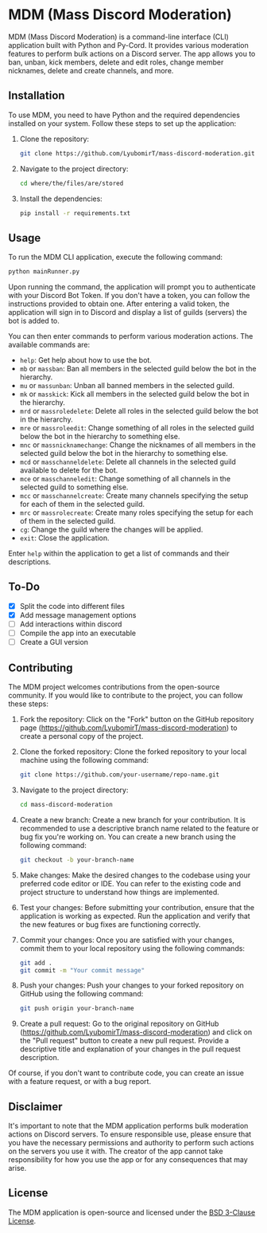 # MDM (Mass Discord Moderation)

MDM (Mass Discord Moderation) is a command-line interface (CLI) application built with Python and Py-Cord. It provides various moderation features to perform bulk actions on a Discord server. The app allows you to ban, unban, kick members, delete and edit roles, change member nicknames, delete and create channels, and more.

## Installation

To use MDM, you need to have Python and the required dependencies installed on your system. Follow these steps to set up the application:

1. Clone the repository:

   ```bash
   git clone https://github.com/LyubomirT/mass-discord-moderation.git
   ```

2. Navigate to the project directory:

   ```bash
   cd where/the/files/are/stored
   ```

3. Install the dependencies:

   ```bash
   pip install -r requirements.txt
   ```

## Usage

To run the MDM CLI application, execute the following command:

```bash
python mainRunner.py
```

Upon running the command, the application will prompt you to authenticate with your Discord Bot Token. If you don't have a token, you can follow the instructions provided to obtain one. After entering a valid token, the application will sign in to Discord and display a list of guilds (servers) the bot is added to. 

You can then enter commands to perform various moderation actions. The available commands are:

- `help`: Get help about how to use the bot.
- `mb` or `massban`: Ban all members in the selected guild below the bot in the hierarchy.
- `mu` or `massunban`: Unban all banned members in the selected guild.
- `mk` or `masskick`: Kick all members in the selected guild below the bot in the hierarchy.
- `mrd` or `massroledelete`: Delete all roles in the selected guild below the bot in the hierarchy.
- `mre` or `massroleedit`: Change something of all roles in the selected guild below the bot in the hierarchy to something else.
- `mnc` or `massnicknamechange`: Change the nicknames of all members in the selected guild below the bot in the hierarchy to something else.
- `mcd` or `masschanneldelete`: Delete all channels in the selected guild available to delete for the bot.
- `mce` or `masschanneledit`: Change something of all channels in the selected guild to something else.
- `mcc` or `masschannelcreate`: Create many channels specifying the setup for each of them in the selected guild.
- `mrc` or `massrolecreate`: Create many roles specifying the setup for each of them in the selected guild.
- `cg`: Change the guild where the changes will be applied.
- `exit`: Close the application.

Enter `help` within the application to get a list of commands and their descriptions.

## To-Do

 - [x] Split the code into different files
 - [x] Add message management options
 - [ ] Add interactions within discord
 - [ ] Compile the app into an executable
 - [ ] Create a GUI version

## Contributing

The MDM project welcomes contributions from the open-source community. If you would like to contribute to the project, you can follow these steps:

1. Fork the repository: Click on the "Fork" button on the GitHub repository page (https://github.com/LyubomirT/mass-discord-moderation) to create a personal copy of the project.

2. Clone the forked repository: Clone the forked repository to your local machine using the following command:

   ```bash
   git clone https://github.com/your-username/repo-name.git
   ```

3. Navigate to the project directory:

   ```bash
   cd mass-discord-moderation
   ```

4. Create a new branch: Create a new branch for your contribution. It is recommended to use a descriptive branch name related to the feature or bug fix you're working on. You can create a new branch using the following command:

   ```bash
   git checkout -b your-branch-name
   ```

5. Make changes: Make the desired changes to the codebase using your preferred code editor or IDE. You can refer to the existing code and project structure to understand how things are implemented.

6. Test your changes: Before submitting your contribution, ensure that the application is working as expected. Run the application and verify that the new features or bug fixes are functioning correctly.

7. Commit your changes: Once you are satisfied with your changes, commit them to your local repository using the following commands:

   ```bash
   git add .
   git commit -m "Your commit message"
   ```

8. Push your changes: Push your changes to your forked repository on GitHub using the following command:

   ```bash
   git push origin your-branch-name
   ```

9. Create a pull request: Go to the original repository on GitHub (https://github.com/LyubomirT/mass-discord-moderation) and click on the "Pull request" button to create a new pull request. Provide a descriptive title and explanation of your changes in the pull request description.

Of course, if you don't want to contribute  code, you can create an issue with a feature request, or with a bug report. 

## Disclaimer

It's important to note that the MDM application performs bulk moderation actions on Discord servers. To ensure responsible use, please ensure that you have the necessary permissions and authority to perform such actions on the servers you use it with. The creator of the app cannot take responsibility for how you use the app or for any consequences that may arise.

## License

The MDM application is open-source and licensed under the [BSD 3-Clause License](https://github.com/LyubomirT/mass-discord-moderation/blob/main/LICENSE).